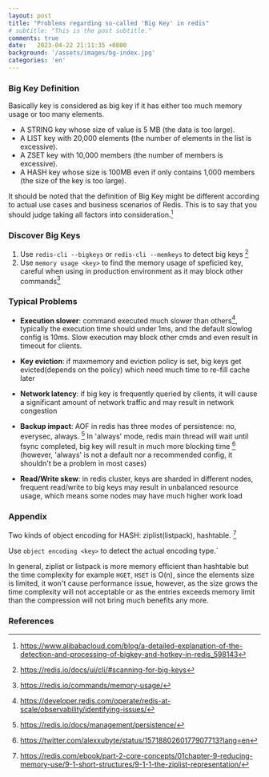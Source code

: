 ```yaml
---
layout: post
title: "Problems regarding so-called 'Big Key' in redis"
# subtitle: "This is the post subtitle."
comments: true
date:   2023-04-22 21:11:35 +0800
background: '/assets/images/bg-index.jpg'
categories: 'en'
---
```


### Big Key Definition

Basically key is considered as big key if it has either too much memory usage or too many elements.

- A STRING key whose size of value is 5 MB (the data is too large).
- A LIST key with 20,000 elements (the number of elements in the list is excessive).
- A ZSET key with 10,000 members (the number of members is excessive).
- A HASH key whose size is 100MB even if only contains 1,000 members (the size of the key is too large). 

It should be noted that the definition of Big Key might be different according to actual use cases and business scenarios of Redis. This is to say that you should judge taking all factors into consideration.[^fn3]

### Discover Big Keys

1. Use `redis-cli --bigkeys` or `redis-cli --memkeys` to detect big keys [^fn1]
2. Use `memory usage <key>` to find the memory usage of speficied key, careful when using in production environment as it may block other commands[^fn2]

### Typical Problems

- **Execution slower**: command executed much slower than others[^fn4], typically the execution time should under 1ms, and the default slowlog config is 10ms. Slow execution may block other cmds and even result in timeout for clients.

- **Key eviction**: if maxmemory and eviction policy is set, big keys get evicted(depends on the policy) which need much time to re-fill cache later

- **Network latency**: if big key is frequently queried by clients, it will cause a significant amount of network traffic and may result in network congestion

- **Backup impact**: AOF in redis has three modes of persistence: no, everysec, always. [^fn5] In 'always' mode, redis main thread will wait until fsync completed, big key will result in much more blocking time [^fn7] (however, 'always' is not a default nor a recommended config, it shouldn't be a problem in most cases)

- **Read/Write skew**: in redis cluster, keys are sharded in different nodes, frequent read/write to big keys may result in unbalanced resource usage, which means some nodes may have much higher work load

### Appendix

Two kinds of object encoding for HASH: ziplist(listpack), hashtable. [^fn6]

Use `object encoding <key>` to detect the actual encoding type.`

In general, ziplist or listpack is more memory efficient than hashtable but the time complexity for example `HGET`, `HSET` is O(n), since the elements size is limited, it won't cause performance issue, however, as the size grows the time complexity will not acceptable or as the entries exceeds memory limit than the compression will not bring much benefits any more.

### References
[^fn1]: https://redis.io/docs/ui/cli/#scanning-for-big-keys
[^fn2]: https://redis.io/commands/memory-usage/
[^fn3]: https://www.alibabacloud.com/blog/a-detailed-explanation-of-the-detection-and-processing-of-bigkey-and-hotkey-in-redis_598143
[^fn4]: https://developer.redis.com/operate/redis-at-scale/observability/identifying-issues/
[^fn5]: https://redis.io/docs/management/persistence/
[^fn6]: https://redis.com/ebook/part-2-core-concepts/01chapter-9-reducing-memory-use/9-1-short-structures/9-1-1-the-ziplist-representation/
[^fn7]: https://twitter.com/alexxubyte/status/1571880260177907713?lang=en
[^fn8]: https://redis.io/docs/management/optimization/memory-optimization/#using-hashes-to-abstract-a-very-memory-efficient-plain-key-value-store-on-top-of-redis